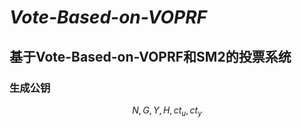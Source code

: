 # ***Vote-Based-on-VOPRF***

## 基于Vote-Based-on-VOPRF和SM2的投票系统



### 生成公钥

$$
\begin{equation}
	N, G, Y , H,ct_u,ct_y
\label{eq:当前公式名}
\end{equation}
$$

